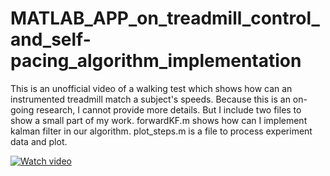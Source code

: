 # MATLAB_APP_on_treadmill_control_and_self-pacing_algorithm_implementation
This is an unofficial video of a walking test which shows how can an instrumented treadmill match a subject's speeds.
Because this is an on-going research, I cannot provide more details. But I include two files to show a small part of my work.
forwardKF.m shows how can I implement kalman filter in our algorithm.
plot_steps.m is a file to process experiment data and plot.

[![Watch video](https://img.youtube.com/vi/WSWWkngDGDg/0.jpg)](https://youtu.be/WSWWkngDGDg)


